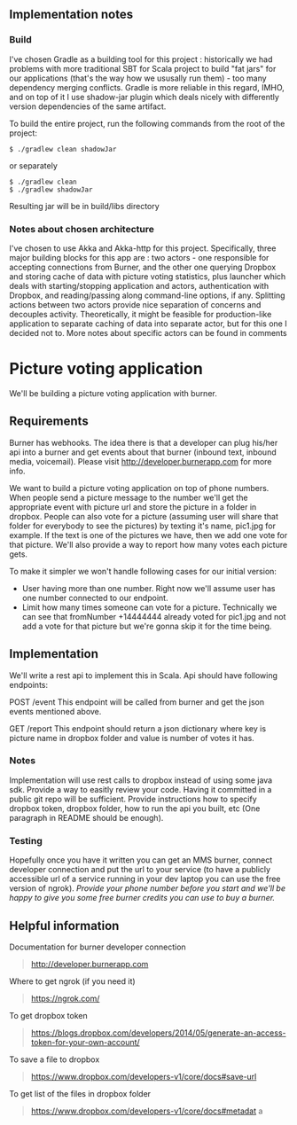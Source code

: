 ## Implementation notes

### Build
I've chosen Gradle as a building tool for this project : historically we had problems with more traditional SBT for Scala project to build "fat jars" for our applications (that's the way how we ususally run them) - too many dependency merging conflicts. Gradle is more reliable  in this regard, IMHO, and on top of it I use shadow-jar plugin which deals nicely with differently version dependencies of the same artifact.

To build the entire project, run the following commands from the root of the project:

```
$ ./gradlew clean shadowJar
```

or separately

```
$ ./gradlew clean
$ ./gradlew shadowJar
```
    
Resulting jar will be in build/libs directory

### Notes about chosen architecture

I've chosen to use Akka and Akka-http for this project. Specifically, three major building blocks for this app are : two actors - one responsible for accepting connections from Burner, and the other one querying Dropbox and storing cache of data with picture voting statistics, plus launcher which deals with starting/stopping application and actors, authentication with Dropbox, and reading/passing along command-line options, if any. Splitting actions between two actors provide nice separation of concerns and decouples activity.
Theoretically, it might be feasible for production-like application to separate caching of data into separate actor, but for this one I decided not to.
More notes about specific actors can be found in comments

# Picture voting application

We'll be building a picture voting application with burner.

## Requirements

Burner has webhooks. The idea there is that a developer can plug his/her api into a burner and get events about that burner (inbound text, inbound media, voicemail). Please visit http://developer.burnerapp.com for more info.

We want to build a picture voting application on top of phone numbers. When people send a picture message to the number we'll get the appropriate event with picture url and store the picture in a folder in dropbox. People can also vote for a picture (assuming user will share that folder for everybody to see the pictures) by texting it's name, pic1.jpg for example. If the text is one of the pictures we have, then we add one vote for that picture. We'll also provide a way to report how many votes each picture gets.

To make it simpler we won't handle following cases for our initial version:

* User having more than one number. Right now we'll assume user has one number connected to our endpoint.
* Limit how many times someone can vote for a picture. Technically we can see that fromNumber +14444444 already voted for pic1.jpg and not add a vote for that picture but we're gonna skip it for the time being.

## Implementation

We'll write a rest api to implement this in Scala. Api should have following endpoints:

POST /event
This endpoint will be called from burner and get the json events mentioned above.

GET /report
This endpoint should return a json dictionary where key is picture name in dropbox folder and value is number of votes it has.

### Notes
Implementation will use rest calls to dropbox instead of using some java sdk.
Provide a way to easitly review your code. Having it committed in a public git repo will be sufficient.
Provide instructions how to specify dropbox token, dropbox folder, how to run the api you built, etc (One paragraph in README should be enough).

### Testing
Hopefully once you have it written you can get an MMS burner, connect developer connection and put the url to your service (to have a publicly accessible url of a service running in your dev laptop you can use the free version of ngrok).
_Provide your phone number before you start and we'll be happy to give you some free burner credits you can use to buy a burner._

## Helpful information

Documentation for burner developer connection
> http://developer.burnerapp.com

Where to get ngrok (if you need it)
> https://ngrok.com/

To get dropbox token
> https://blogs.dropbox.com/developers/2014/05/generate-an-access-token-for-your-own-account/

To save a file to dropbox
> https://www.dropbox.com/developers-v1/core/docs#save-url

To get list of the files in dropbox folder
> https://www.dropbox.com/developers-v1/core/docs#metadat
a
